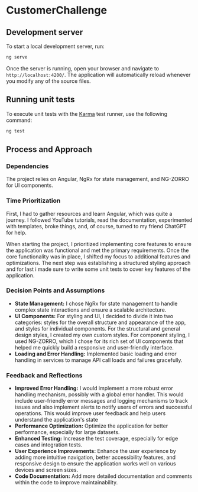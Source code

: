 # CustomerChallenge

## Development server

To start a local development server, run:

```bash
ng serve
```

Once the server is running, open your browser and navigate to `http://localhost:4200/`. The application will automatically reload whenever you modify any of the source files.

## Running unit tests

To execute unit tests with the [Karma](https://karma-runner.github.io) test runner, use the following command:

```bash
ng test
```

## Process and Approach

### Dependencies
The project relies on Angular, NgRx for state management, and NG-ZORRO for UI components.

### Time Prioritization
First, I had to gather resources and learn Angular, which was quite a journey. I followed YouTube tutorials, read the documentation, experimented with templates, broke things, and, of course, turned to my friend ChatGPT for help.

When starting the project, I prioritized implementing core features to ensure the application was functional and met the primary requirements. Once the core functionality was in place, I shifted my focus to additional features and optimizations. The next step was establishing a structured styling approach and for last i made sure to write some unit tests to cover key features of the application.

### Decision Points and Assumptions
- **State Management:** I chose NgRx for state management to handle complex state interactions and ensure a scalable architecture.
- **UI Components:** For styling and UI, I decided to divide it into two categories: styles for the overall structure and appearance of the app, and styles for individual components. For the structural and general design styles, I created my own custom styles. For component styling, I used NG-ZORRO, which I chose for its rich set of UI components that helped me quickly build a responsive and user-friendly interface.
- **Loading and Error Handling:** Implemented basic loading and error handling in services to manage API call loads and failures gracefully.

### Feedback and Reflections
- **Improved Error Handling:**  I would implement a more robust error handling mechanism, possibly with a global error handler. This would include user-friendly error messages and logging mechanisms to track issues and also implement alerts to notify users of errors and successful operations. This would improve user feedback and help users understand the application's state
- **Performance Optimization:** Optimize the application for better performance, especially for large datasets.
- **Enhanced Testing:** Increase the test coverage, especially for edge cases and integration tests.
- **User Experience Improvements:** Enhance the user experience by adding more intuitive navigation, better accessibility features, and responsive design to ensure the application works well on various devices and screen sizes.
- **Code Documentation:** Add more detailed documentation and comments within the code to improve maintainability.


